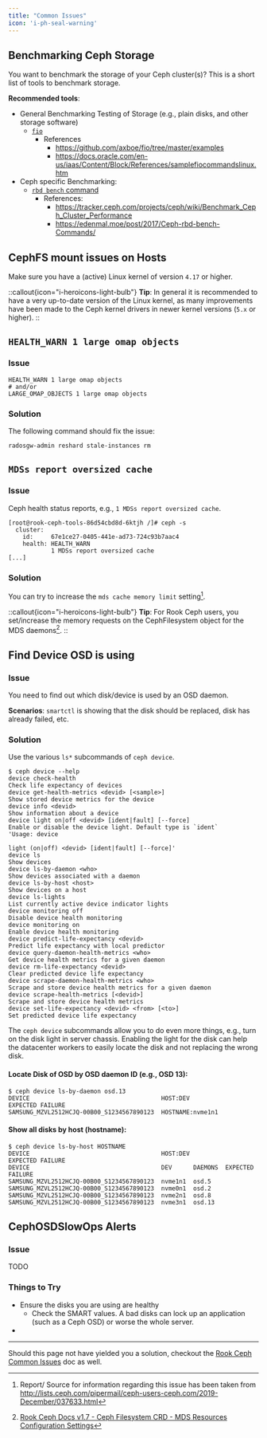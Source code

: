 ```yaml
---
title: "Common Issues"
icon: 'i-ph-seal-warning'
---
```


## Benchmarking Ceph Storage

You want to benchmark the storage of your Ceph cluster(s)? This is a short list of tools to benchmark storage.

**Recommended tools**:

* General Benchmarking Testing of Storage (e.g., plain disks, and other storage software)
    * [`fio`](https://fio.readthedocs.io/en/latest/fio_doc.html)
        * References
            * https://github.com/axboe/fio/tree/master/examples
            * https://docs.oracle.com/en-us/iaas/Content/Block/References/samplefiocommandslinux.htm
* Ceph specific Benchmarking:
    * [`rbd bench` command](https://docs.ceph.com/en/latest/man/8/rbd/)
        * References:
            * https://tracker.ceph.com/projects/ceph/wiki/Benchmark_Ceph_Cluster_Performance
            * https://edenmal.moe/post/2017/Ceph-rbd-bench-Commands/

## CephFS mount issues on Hosts

Make sure you have a (active) Linux kernel of version `4.17` or higher.

::callout{icon="i-heroicons-light-bulb"}
**Tip**:
In general it is recommended to have a very up-to-date version of the Linux kernel, as many improvements have been made to the Ceph kernel drivers in newer kernel versions (`5.x` or higher).
::

## `HEALTH_WARN 1 large omap objects`

### Issue

```
HEALTH_WARN 1 large omap objects
# and/or
LARGE_OMAP_OBJECTS 1 large omap objects
```

### Solution

The following command should fix the issue:

```console
radosgw-admin reshard stale-instances rm
```

## `MDSs report oversized cache`

### Issue

Ceph health status reports, e.g., `1 MDSs report oversized cache`.

```
[root@rook-ceph-tools-86d54cbd8d-6ktjh /]# ceph -s
  cluster:
    id:     67e1ce27-0405-441e-ad73-724c93b7aac4
    health: HEALTH_WARN
            1 MDSs report oversized cache
[...]
```

### Solution

You can try to increase the `mds cache memory limit` setting[^1].

::callout{icon="i-heroicons-light-bulb"}
**Tip**:
For Rook Ceph users, you set/increase the memory requests on the CephFilesystem object for the MDS daemons[^2].
::

[^1]: Report/ Source for information regarding this issue has been taken from http://lists.ceph.com/pipermail/ceph-users-ceph.com/2019-December/037633.html
[^2]: [Rook Ceph Docs v1.7 - Ceph Filesystem CRD - MDS Resources Configuration Settings](https://rook.io/docs/rook/v1.7/ceph-filesystem-crd.html#mds-resources-configuration-settings)

## Find Device OSD is using

### Issue

You need to find out which disk/device is used by an OSD daemon.

**Scenarios**: `smartctl` is showing that the disk should be replaced, disk has already failed, etc.

### Solution

Use the various `ls*` subcommands of `ceph device`.

```console
$ ceph device --help
device check-health                                                         Check life expectancy of devices
device get-health-metrics <devid> [<sample>]                                Show stored device metrics for the device
device info <devid>                                                         Show information about a device
device light on|off <devid> [ident|fault] [--force]                         Enable or disable the device light. Default type is `ident`
'Usage: device
                                                                             light (on|off) <devid> [ident|fault] [--force]'
device ls                                                                   Show devices
device ls-by-daemon <who>                                                   Show devices associated with a daemon
device ls-by-host <host>                                                    Show devices on a host
device ls-lights                                                            List currently active device indicator lights
device monitoring off                                                       Disable device health monitoring
device monitoring on                                                        Enable device health monitoring
device predict-life-expectancy <devid>                                      Predict life expectancy with local predictor
device query-daemon-health-metrics <who>                                    Get device health metrics for a given daemon
device rm-life-expectancy <devid>                                           Clear predicted device life expectancy
device scrape-daemon-health-metrics <who>                                   Scrape and store device health metrics for a given daemon
device scrape-health-metrics [<devid>]                                      Scrape and store device health metrics
device set-life-expectancy <devid> <from> [<to>]                            Set predicted device life expectancy
```

The `ceph device` subcommands allow you to do even more things, e.g., turn on the disk light in server chassis.
Enabling the light for the disk can help the datacenter workers to easily locate the disk and not replacing the wrong disk.

#### Locate Disk of OSD by OSD daemon ID (e.g., OSD 13):

```console
$ ceph device ls-by-daemon osd.13
DEVICE                                     HOST:DEV                                           EXPECTED FAILURE
SAMSUNG_MZVL2512HCJQ-00B00_S1234567890123  HOSTNAME:nvme1n1
```

#### Show all disks by host (hostname):

```console
$ ceph device ls-by-host HOSTNAME
DEVICE                                     HOST:DEV                                           EXPECTED FAILURE
DEVICE                                     DEV      DAEMONS  EXPECTED FAILURE
SAMSUNG_MZVL2512HCJQ-00B00_S1234567890123  nvme1n1  osd.5
SAMSUNG_MZVL2512HCJQ-00B00_S1234567890123  nvme0n1  osd.2
SAMSUNG_MZVL2512HCJQ-00B00_S1234567890123  nvme2n1  osd.8
SAMSUNG_MZVL2512HCJQ-00B00_S1234567890123  nvme3n1  osd.13
```

## CephOSDSlowOps Alerts

### Issue

TODO

### Things to Try

* Ensure the disks you are using are healthy
    * Check the SMART values. A bad disks can lock up an application (such as a Ceph OSD) or worse the whole server.
* 

***

Should this page not have yielded you a solution, checkout the [Rook Ceph Common Issues](../rook/common-issues.md) doc as well.
